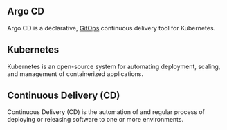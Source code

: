 Argo CD
-------

Argo CD is a declarative, [GitOps](https://www.weave.works/technologies/gitops/) continuous delivery tool for Kubernetes.

Kubernetes
----------

Kubernetes is an open-source system for automating deployment, scaling, and management
of containerized applications.

Continuous Delivery (CD)
------------------------

Continuous Delivery (CD) is the automation of and regular process of deploying or releasing 
software to one or more environments. 
